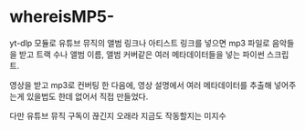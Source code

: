 # whereisMP5-

yt-dlp 모듈로 유튜브 뮤직의 앨범 링크나 아티스트 링크를 넣으면 mp3 파일로 음악들을 받고 트랙 수나 앨범 이름, 앨범 커버같은 여러 메타데이터들을 넣는 파이썬 스크립트.

영상을 받고 mp3로 컨버팅 한 다음에, 영상 설명에서 여러 메타데이터를 추출해 넣어주는게 있을법도 한데 없어서 직접 만들었다.

다만 유튜브 뮤직 구독이 끊긴지 오래라 지금도 작동할지는 미지수

